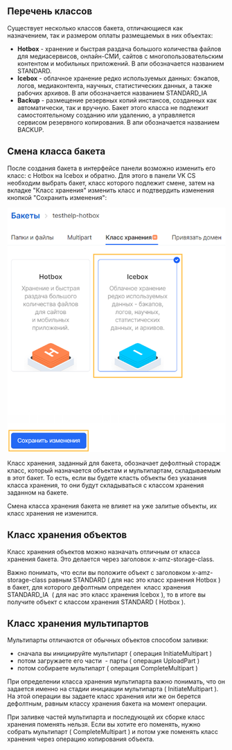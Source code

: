 ## Перечень классов

Существует несколько классов бакета, отличающиеся как назначением, так и размером оплаты размещаемых в них объектах:

- **Hotbox** \- хранение и быстрая раздача большого количества файлов для медиасервисов, онлайн-СМИ, сайтов с многопользовательским контентом и мобильных приложений. В апи обозначается названием STANDARD.
- **Icebox** \- облачное хранение редко используемых данных: бэкапов, логов, медиаконтента, научных, статистических данных, а также рабочих архивов. В апи обозначается названием STANDARD_IA
- **Backup** \- размещение резервных копий инстансов, созданных как автоматически, так и вручную. Бакет этого класса не подлежит самостоятельному созданию или удалению, а управляется сервисом резервного копирования. В апи обозначается названием BACKUP.

## Смена класса бакета

После создания бакета в интерфейсе панели возможно изменить его класс: с Hotbox на Icebox и обратно. Для этого в панели VK CS необходим выбрать бакет, класс которого подлежит смене, затем на вкладке "Класс хранения" изменить класс и подтвердить изменения кнопкой "Сохранить изменения":

![](./assets/1598052843411-1598052843411.png)

Класс хранения, заданный для бакета, обозначает дефолтный сторадж класс, который назначается объектам и мультипартам, складываемым в этот бакет. То есть, если вы будете класть объекты без указания класса хранения, то они будут складываться с классом хранения заданном на бакете.

Смена класса хранения бакета не влияет на уже залитые объекты, их класс хранения не изменится.

## Класс хранения объектов

Класс хранения объектов можно назначать отличным от класса хранения бакета. Это делается через заголовок x-amz-storage-class.

Важно понимать, что если вы положите объект с заголовком x-amz-storage-class равным STANDARD ( для нас это класс хранения Hotbox ) в бакет, для которого дефолтным определен  класс хранения STANDARD_IA  ( для нас это класс хранения Icebox ), то в итоге вы получите объект с классом хранения STANDARD ( Hotbox ).

## Класс хранения мультипартов

Мультипарты отличаются от обычных объектов способом заливки:

- сначала вы инициируйте мультипарт ( операция InitiateMultipart )
- потом загружаете его части  - парты ( операция UploadPart )
- потом собираете мультипарт ( операция CompleteMultipart )

При определении класса хранения мультипарта важно понимать, что он задается именно на стадии инициации мультипарта ( InitiateMultipart ). На этой операции вы задаете класс хранения или же он берется дефолтным, равным классу хранения бакета на момент операции.

При заливке частей мультипарта и последующей их сборке класс хранения поменять нельзя. Если вы хотите его поменять, нужно собрать мультипарт ( CompleteMultipart ) и потом уже поменять класс хранения через операцию копирования объекта.
